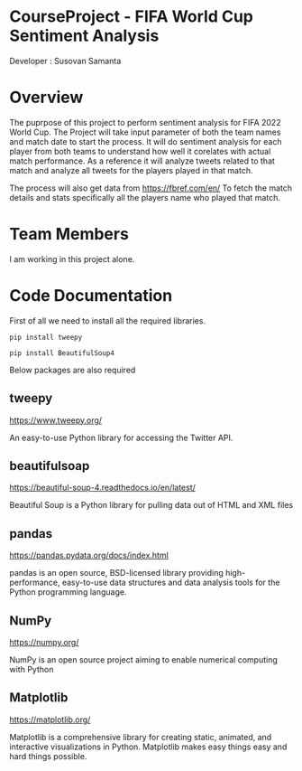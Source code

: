 # CourseProject - FIFA World Cup Sentiment Analysis

Developer : Susovan Samanta

# Overview

The puprpose of this project to perform sentiment analysis for FIFA 2022 World Cup. The Project will take input parameter of both the team names and match date to start the process. It will do sentiment analysis for each player from both teams to understand how well it corelates with actual match performance.
As a reference it will analyze tweets related to that match and analyze all tweets for the players played in that match.

The process will also get data from https://fbref.com/en/ To fetch the match details and stats specifically all the players name who played that match.

# Team Members

I am working in this project alone.

# Code Documentation

First of all we need to install all the required libraries.
```
pip install tweepy

pip install BeautifulSoup4 
```
Below packages are also required

## tweepy
https://www.tweepy.org/

An easy-to-use Python library for accessing the Twitter API.

## beautifulsoap
https://beautiful-soup-4.readthedocs.io/en/latest/

Beautiful Soup is a Python library for pulling data out of HTML and XML files

## pandas
https://pandas.pydata.org/docs/index.html

pandas is an open source, BSD-licensed library providing high-performance, easy-to-use data structures and data analysis tools for the Python programming language.

## NumPy
https://numpy.org/

NumPy is an open source project aiming to enable numerical computing with Python

## Matplotlib
https://matplotlib.org/

Matplotlib is a comprehensive library for creating static, animated, and interactive visualizations in Python. Matplotlib makes easy things easy and hard things possible.



